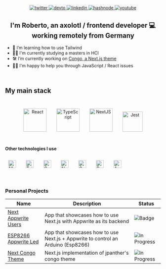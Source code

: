 <div align="center">
<a href="https://twitter.com/axolodev" target="_blank">
<img src=https://img.shields.io/badge/twitter-%2300acee.svg?&style=for-the-badge&logo=twitter&logoColor=white alt=twitter style="margin-bottom: 5px;" />
</a>
<a href="https://dev.to/axolodev" target="_blank">
<img src=https://img.shields.io/badge/dev.to-%2308090A.svg?&style=for-the-badge&logo=dev.to&logoColor=white alt=devto style="margin-bottom: 5px;" />
</a>
<a href="https://linkedin.com/in/robruizr" target="_blank">
<img src=https://img.shields.io/badge/linkedin-%231E77B5.svg?&style=for-the-badge&logo=linkedin&logoColor=white alt=linkedin style="margin-bottom: 5px;" />
</a>
<a href="https://hashnode.com/@axolodev" target="_blank">
<img src=https://img.shields.io/badge/hashnode-%232962FF.svg?&style=for-the-badge&logo=hashnode&logoColor=white alt=hashnode style="margin-bottom: 5px;" />
</a>
<a href="https://www.youtube.com/@axolodev" target="_blank">
  <img src=https://img.shields.io/badge/Youtube_Español-%23EE4831.svg?&style=for-the-badge&logo=youtube&logoColor=white alt=youtube style="margin-bottom: 5px;" />
</a>  
</div>

## <div align="center">I'm Roberto, an axolotl / frontend developer 💻 working remotely from Germany</div>  

- 🌱 I’m learning how to use Tailwind  
- 🧑‍🎓 I'm currently studying a masters in HCI  
- 🛠 I’m currently working on [Congo, a Next.js theme](https://github.com/RobRuizR/next-theme-congo)  
- 👨‍🏫 I'm happy to help you through JavaScript / React issues  

<br/>

## My main stack
<br />
<div align="center">  
<a href="https://reactjs.org/" target="_blank"><img style="margin: 10px" src="https://profilinator.rishav.dev/skills-assets/react-original-wordmark.svg" alt="React" height="75" /></a> &nbsp; <a href="https://www.typescriptlang.org/" target="_blank"><img style="margin: 10px" src="https://profilinator.rishav.dev/skills-assets/typescript-original.svg" alt="TypeScript" height="75" /></a> &nbsp; <a href="https://nextjs.org/" target="_blank"><img style="margin: 10px" src="https://profilinator.rishav.dev/skills-assets/nextjs.png" alt="NextJS" height="75" /></a> &nbsp; <a href="https://www.jestjs.io/" target="_blank"><img style="margin: 10px" src="https://profilinator.rishav.dev/skills-assets/jest.svg" alt="Jest" width="65" /></a>
  <br />

</div>

<br/>

#### Other technologies I use

<a href="https://www.mysql.com/" target="_blank"><img style="margin: 10px" src="https://profilinator.rishav.dev/skills-assets/mysql-original-wordmark.svg" alt="MySQL" height="25" /></a>  &nbsp; <a href="https://www.tailwindcss.com/" target="_blank"><img style="margin: 10px" src="https://profilinator.rishav.dev/skills-assets/tailwindcss.svg" alt="Tailwind CSS" height="25" /></a> &nbsp; <a href="https://www.gatsbyjs.com/" target="_blank"><img style="margin: 10px"  src="https://profilinator.rishav.dev/skills-assets/gatsby.png" alt="Gatsby" height="25" /></a> &nbsp; <a href="https://nodejs.org/" target="_blank"><img style="margin: 10px" src="https://profilinator.rishav.dev/skills-assets/nodejs-original-wordmark.svg" alt="Node.js" height="25" /></a> &nbsp; <a href="https://graphql.org/" target="_blank"><img style="margin: 10px" src="https://profilinator.rishav.dev/skills-assets/graphql.png" alt="GraphQL" height="25" /></a>  &nbsp; <a href="https://www.python.org/" target="_blank"><img style="margin: 10px" src="https://profilinator.rishav.dev/skills-assets/python-original.svg" alt="Python" height="25" /></a> &nbsp; <a href="https://www.arduino.cc/" target="_blank"><img style="margin: 10px" src="https://profilinator.rishav.dev/skills-assets/arduino.png" alt="Arduino" width="25" /></a>

<br/>  

### Personal Projects
Name | Description | Status 
-----|-------------|--------
[Next Appwrite Users](https://github.com/RobRuizR/next-appwrite-users) | App that showcases how to use Next.js with Appwrite as its backend | ![Badge](https://img.shields.io/badge/Status-COMPLETED-LightSeaGreen.svg)
[ESP8266 Appwrite Led](https://github.com/RobRuizR/esp8266-appwrite-led) | App that showcases how to use Next.js + Appwrite to control an Arduino (Esp8266) | ![In Progress](https://img.shields.io/badge/Status-INPROGRESS-yellow.svg)
[Next Congo Theme](https://github.com/RobRuizR/esp8266-appwrite-led) | Next.js implementation of jpanther's congo theme | ![In Progress](https://img.shields.io/badge/Status-INPROGRESS-yellow.svg)
